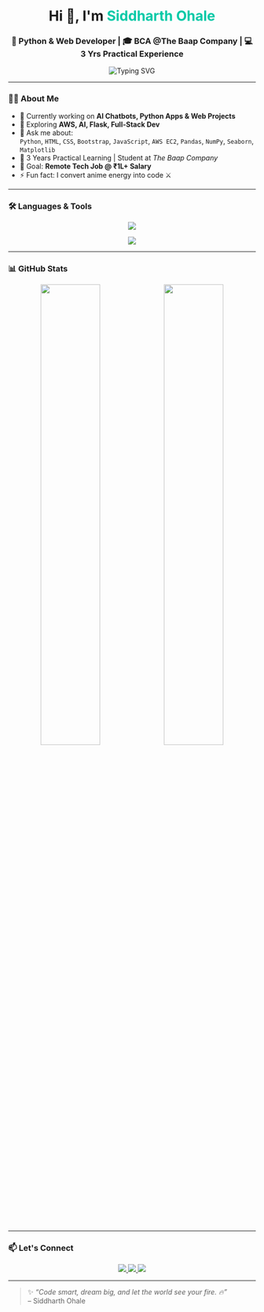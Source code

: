 <h1 align="center">
  Hi 👋, I'm <span style="color:#00C9A7;">Siddharth Ohale</span>
</h1>
<h3 align="center">🚀 Python & Web Developer | 🎓 BCA @The Baap Company | 💻 3 Yrs Practical Experience</h3>

<p align="center">
  <img src="https://readme-typing-svg.demolab.com?font=Fira+Code&weight=500&pause=1000&color=00C9A7&center=true&vCenter=true&width=435&lines=Always+Learning+%F0%9F%92%AA;Coding+Cool+Stuff+%F0%9F%94%A5;Building+Dreams+in+Code+%F0%9F%9A%80" alt="Typing SVG" />
</p>

---

### 👨‍💻 About Me

- 🔭 Currently working on **AI Chatbots, Python Apps & Web Projects**
- 🌱 Exploring **AWS, AI, Flask, Full-Stack Dev**
- 💬 Ask me about:  
  `Python`, `HTML`, `CSS`, `Bootstrap`, `JavaScript`, `AWS EC2`, `Pandas`, `NumPy`, `Seaborn`, `Matplotlib`
- 🧠 3 Years Practical Learning | Student at *The Baap Company*
- 🎯 Goal: **Remote Tech Job @ ₹1L+ Salary**
- ⚡ Fun fact: I convert anime energy into code ⚔️

---

### 🛠️ Languages & Tools

<p align="center">
  <img src="https://skillicons.dev/icons?i=python,html,css,js,bootstrap,aws,git,vscode,github,linux" />
</p>
<p align="center">
  <img src="https://skillicons.dev/icons?i=pandas,numpy,seaborn,matplotlib,flask" />
</p>

---

### 📊 GitHub Stats

<p align="center">
  <img src="https://github-readme-stats.vercel.app/api?username=Siddhu-ohale&show_icons=true&theme=radical&hide_border=false&include_all_commits=true" width="49%" />
  <img src="https://github-readme-streak-stats.herokuapp.com/?user=Siddhu-ohale&theme=radical&hide_border=false" width="49%" />
</p>

---

### 📫 Let's Connect

<p align="center">
  <a href="https://www.linkedin.com/in/siddharth-ohale" target="_blank">
    <img src="https://img.shields.io/badge/-LinkedIn-blue?style=for-the-badge&logo=linkedin" />
  </a>
  <a href="mailto:siddhu.code@gmail.com">
    <img src="https://img.shields.io/badge/-Gmail-red?style=for-the-badge&logo=gmail&logoColor=white" />
  </a>
  <a href="https://github.com/Siddhu-ohale" target="_blank">
    <img src="https://img.shields.io/badge/-GitHub-black?style=for-the-badge&logo=github" />
  </a>
</p>

---

> ✨ *“Code smart, dream big, and let the world see your fire. 🔥”*  
> – Siddharth Ohale  
